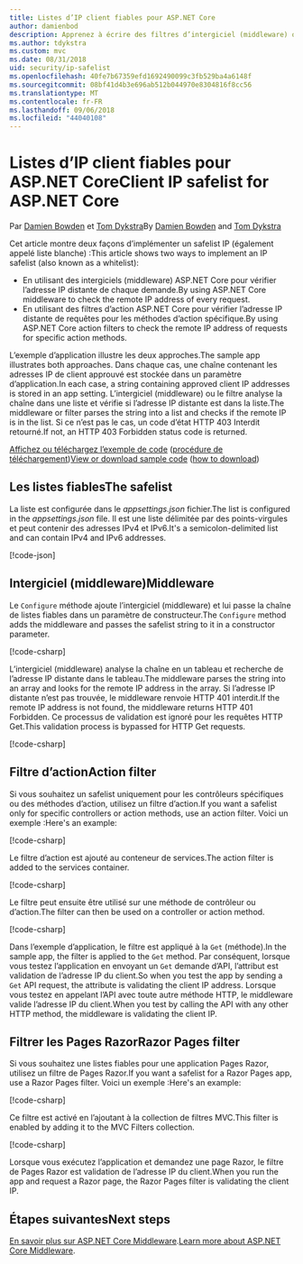 ```yaml
---
title: Listes d’IP client fiables pour ASP.NET Core
author: damienbod
description: Apprenez à écrire des filtres d’intergiciel (middleware) ou une action pour valider les adresses IP distantes par rapport à une liste des adresses IP approuvées.
ms.author: tdykstra
ms.custom: mvc
ms.date: 08/31/2018
uid: security/ip-safelist
ms.openlocfilehash: 40fe7b67359efd1692490099c3fb529ba4a6148f
ms.sourcegitcommit: 08bf41d4b3e696ab512b044970e8304816f8cc56
ms.translationtype: MT
ms.contentlocale: fr-FR
ms.lasthandoff: 09/06/2018
ms.locfileid: "44040108"
---
```

# <a name="client-ip-safelist-for-aspnet-core"></a><span data-ttu-id="4ca51-103">Listes d’IP client fiables pour ASP.NET Core</span><span class="sxs-lookup"><span data-stu-id="4ca51-103">Client IP safelist for ASP.NET Core</span></span>

<span data-ttu-id="4ca51-104">Par [Damien Bowden](https://twitter.com/damien_bod) et [Tom Dykstra](https://github.com/tdykstra)</span><span class="sxs-lookup"><span data-stu-id="4ca51-104">By [Damien Bowden](https://twitter.com/damien_bod) and [Tom Dykstra](https://github.com/tdykstra)</span></span>
 
<span data-ttu-id="4ca51-105">Cet article montre deux façons d’implémenter un safelist IP (également appelé liste blanche) :</span><span class="sxs-lookup"><span data-stu-id="4ca51-105">This article shows two ways to implement an IP safelist (also known as a whitelist):</span></span>

* <span data-ttu-id="4ca51-106">En utilisant des intergiciels (middleware) ASP.NET Core pour vérifier l’adresse IP distante de chaque demande.</span><span class="sxs-lookup"><span data-stu-id="4ca51-106">By using ASP.NET Core middleware to check the remote IP address of every request.</span></span>
* <span data-ttu-id="4ca51-107">En utilisant des filtres d’action ASP.NET Core pour vérifier l’adresse IP distante de requêtes pour les méthodes d’action spécifique.</span><span class="sxs-lookup"><span data-stu-id="4ca51-107">By using ASP.NET Core action filters to check the remote IP address of requests for specific action methods.</span></span>

<span data-ttu-id="4ca51-108">L’exemple d’application illustre les deux approches.</span><span class="sxs-lookup"><span data-stu-id="4ca51-108">The sample app illustrates both approaches.</span></span> <span data-ttu-id="4ca51-109">Dans chaque cas, une chaîne contenant les adresses IP de client approuvé est stockée dans un paramètre d’application.</span><span class="sxs-lookup"><span data-stu-id="4ca51-109">In each case, a string containing approved client IP addresses is stored in an app setting.</span></span> <span data-ttu-id="4ca51-110">L’intergiciel (middleware) ou le filtre analyse la chaîne dans une liste et vérifie si l’adresse IP distante est dans la liste.</span><span class="sxs-lookup"><span data-stu-id="4ca51-110">The middleware or filter parses the string into a list and  checks if the remote IP is in the list.</span></span> <span data-ttu-id="4ca51-111">Si ce n’est pas le cas, un code d’état HTTP 403 Interdit retourné.</span><span class="sxs-lookup"><span data-stu-id="4ca51-111">If not, an HTTP 403 Forbidden status code is returned.</span></span>

<span data-ttu-id="4ca51-112">[Affichez ou téléchargez l’exemple de code](https://github.com/aspnet/Docs/tree/master/aspnetcore/security/ip-safelist/samples/2.x/ClientIpAspNetCore) ([procédure de téléchargement](xref:tutorials/index#how-to-download-a-sample))</span><span class="sxs-lookup"><span data-stu-id="4ca51-112">[View or download sample code](https://github.com/aspnet/Docs/tree/master/aspnetcore/security/ip-safelist/samples/2.x/ClientIpAspNetCore) ([how to download](xref:tutorials/index#how-to-download-a-sample))</span></span>

## <a name="the-safelist"></a><span data-ttu-id="4ca51-113">Les listes fiables</span><span class="sxs-lookup"><span data-stu-id="4ca51-113">The safelist</span></span>

<span data-ttu-id="4ca51-114">La liste est configurée dans le *appsettings.json* fichier.</span><span class="sxs-lookup"><span data-stu-id="4ca51-114">The list is configured in the *appsettings.json* file.</span></span> <span data-ttu-id="4ca51-115">Il est une liste délimitée par des points-virgules et peut contenir des adresses IPv4 et IPv6.</span><span class="sxs-lookup"><span data-stu-id="4ca51-115">It's a semicolon-delimited list and can contain IPv4 and IPv6 addresses.</span></span>

[!code-json[](ip-safelist/samples/2.x/ClientIpAspNetCore/appsettings.json?highlight=2)]

## <a name="middleware"></a><span data-ttu-id="4ca51-116">Intergiciel (middleware)</span><span class="sxs-lookup"><span data-stu-id="4ca51-116">Middleware</span></span>

<span data-ttu-id="4ca51-117">Le `Configure` méthode ajoute l’intergiciel (middleware) et lui passe la chaîne de listes fiables dans un paramètre de constructeur.</span><span class="sxs-lookup"><span data-stu-id="4ca51-117">The `Configure` method adds the middleware and passes the safelist string to it in a constructor parameter.</span></span>

[!code-csharp[](ip-safelist/samples/2.x/ClientIpAspNetCore/Startup.cs?name=snippet_Configure&highlight=7)]

<span data-ttu-id="4ca51-118">L’intergiciel (middleware) analyse la chaîne en un tableau et recherche de l’adresse IP distante dans le tableau.</span><span class="sxs-lookup"><span data-stu-id="4ca51-118">The middleware parses the string into an array and looks for the remote IP address in the array.</span></span> <span data-ttu-id="4ca51-119">Si l’adresse IP distante n’est pas trouvée, le middleware renvoie HTTP 401 interdit.</span><span class="sxs-lookup"><span data-stu-id="4ca51-119">If the remote IP address is not found, the middleware returns HTTP 401 Forbidden.</span></span> <span data-ttu-id="4ca51-120">Ce processus de validation est ignoré pour les requêtes HTTP Get.</span><span class="sxs-lookup"><span data-stu-id="4ca51-120">This validation process is bypassed for HTTP Get requests.</span></span>

[!code-csharp[](ip-safelist/samples/2.x/ClientIpAspNetCore/AdminSafeListMiddleware.cs?name=snippet_ClassOnly)]

## <a name="action-filter"></a><span data-ttu-id="4ca51-121">Filtre d’action</span><span class="sxs-lookup"><span data-stu-id="4ca51-121">Action filter</span></span>

<span data-ttu-id="4ca51-122">Si vous souhaitez un safelist uniquement pour les contrôleurs spécifiques ou des méthodes d’action, utilisez un filtre d’action.</span><span class="sxs-lookup"><span data-stu-id="4ca51-122">If you want a safelist only for specific controllers or action methods, use an action filter.</span></span> <span data-ttu-id="4ca51-123">Voici un exemple :</span><span class="sxs-lookup"><span data-stu-id="4ca51-123">Here's an example:</span></span> 

[!code-csharp[](ip-safelist/samples/2.x/ClientIpAspNetCore/Filters/ClientIdCheckFilter.cs)]

<span data-ttu-id="4ca51-124">Le filtre d’action est ajouté au conteneur de services.</span><span class="sxs-lookup"><span data-stu-id="4ca51-124">The action filter is added to the services container.</span></span>

[!code-csharp[](ip-safelist/samples/2.x/ClientIpAspNetCore/Startup.cs?name=snippet_ConfigureServices&highlight=3)]

<span data-ttu-id="4ca51-125">Le filtre peut ensuite être utilisé sur une méthode de contrôleur ou d’action.</span><span class="sxs-lookup"><span data-stu-id="4ca51-125">The filter can then be used on a controller or action method.</span></span>

[!code-csharp[](ip-safelist/samples/2.x/ClientIpAspNetCore/Controllers/ValuesController.cs?name=snippet_Filter&highlight=1)]

<span data-ttu-id="4ca51-126">Dans l’exemple d’application, le filtre est appliqué à la `Get` (méthode).</span><span class="sxs-lookup"><span data-stu-id="4ca51-126">In the sample app, the filter is applied to the `Get` method.</span></span> <span data-ttu-id="4ca51-127">Par conséquent, lorsque vous testez l’application en envoyant un `Get` demande d’API, l’attribut est validation de l’adresse IP du client.</span><span class="sxs-lookup"><span data-stu-id="4ca51-127">So when you test the app by sending a `Get` API request, the attribute is validating the client IP address.</span></span> <span data-ttu-id="4ca51-128">Lorsque vous testez en appelant l’API avec toute autre méthode HTTP, le middleware valide l’adresse IP du client.</span><span class="sxs-lookup"><span data-stu-id="4ca51-128">When you test by calling the API with any other HTTP method, the middleware is validating the client IP.</span></span>

## <a name="razor-pages-filter"></a><span data-ttu-id="4ca51-129">Filtrer les Pages Razor</span><span class="sxs-lookup"><span data-stu-id="4ca51-129">Razor Pages filter</span></span> 

<span data-ttu-id="4ca51-130">Si vous souhaitez une listes fiables pour une application Pages Razor, utilisez un filtre de Pages Razor.</span><span class="sxs-lookup"><span data-stu-id="4ca51-130">If you want a safelist for a Razor Pages app, use a Razor Pages filter.</span></span> <span data-ttu-id="4ca51-131">Voici un exemple :</span><span class="sxs-lookup"><span data-stu-id="4ca51-131">Here's an example:</span></span> 

[!code-csharp[](ip-safelist/samples/2.x/ClientIpAspNetCore/Filters/ClientIdCheckPageFilter.cs)]

<span data-ttu-id="4ca51-132">Ce filtre est activé en l’ajoutant à la collection de filtres MVC.</span><span class="sxs-lookup"><span data-stu-id="4ca51-132">This filter is enabled by adding it to the MVC Filters collection.</span></span>

[!code-csharp[](ip-safelist/samples/2.x/ClientIpAspNetCore/Startup.cs?name=snippet_ConfigureServices&highlight=7-9)]

<span data-ttu-id="4ca51-133">Lorsque vous exécutez l’application et demandez une page Razor, le filtre de Pages Razor est validation de l’adresse IP du client.</span><span class="sxs-lookup"><span data-stu-id="4ca51-133">When you run the app and request a Razor page, the Razor Pages filter is validating the client IP.</span></span>

## <a name="next-steps"></a><span data-ttu-id="4ca51-134">Étapes suivantes</span><span class="sxs-lookup"><span data-stu-id="4ca51-134">Next steps</span></span>

<span data-ttu-id="4ca51-135">[En savoir plus sur ASP.NET Core Middleware](xref:fundamentals/middleware/index).</span><span class="sxs-lookup"><span data-stu-id="4ca51-135">[Learn more about ASP.NET Core Middleware](xref:fundamentals/middleware/index).</span></span>
